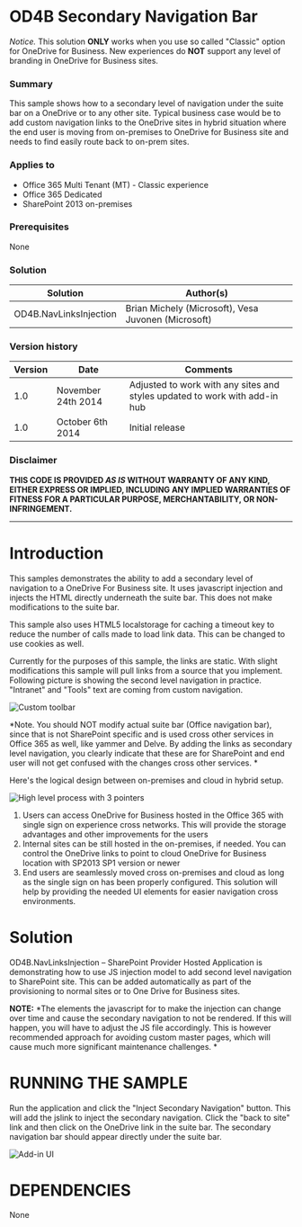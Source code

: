 # OD4B Secondary Navigation Bar #

*Notice.* This solution **ONLY** works when you use so called "Classic" option for OneDrive for Business. New experiences do **NOT** support any level of branding in OneDrive for Business sites.

### Summary ###
This sample shows how to a secondary level of navigation under the suite bar on a OneDrive or to any other site. Typical business case would be to add custom navigation links to the OneDrive sites in hybrid situation where the end user is moving from on-premises to OneDrive for Business site and needs to find easily route back to on-prem sites. 

### Applies to ###
-  Office 365 Multi Tenant (MT) - Classic experience
-  Office 365 Dedicated
-  SharePoint 2013 on-premises

### Prerequisites ###
None

### Solution ###
Solution | Author(s)
---------|----------
OD4B.NavLinksInjection | Brian Michely (Microsoft), Vesa Juvonen (Microsoft) 

### Version history ###
Version  | Date | Comments
---------| -----| --------
1.0  | November 24th 2014 | Adjusted to work with any sites and styles updated to work with add-in hub
1.0  | October 6th 2014 | Initial release

### Disclaimer ###
**THIS CODE IS PROVIDED *AS IS* WITHOUT WARRANTY OF ANY KIND, EITHER EXPRESS OR IMPLIED, INCLUDING ANY IMPLIED WARRANTIES OF FITNESS FOR A PARTICULAR PURPOSE, MERCHANTABILITY, OR NON-INFRINGEMENT.**


----------

# Introduction #

This samples demonstrates the ability to add a secondary level of navigation to a OneDrive For Business site. It uses javascript injection and injects the HTML directly underneath the suite bar. This does not make modifications to the suite bar. 

This sample also uses HTML5 localstorage for caching a timeout key to reduce the number of calls made to load link data. This can be changed to use cookies as well.

Currently for the purposes of this sample, the links are static. With slight modifications this sample will pull links from a source that you implement. Following picture is showing the second level navigation in practice. "Intranet" and "Tools" text are coming from custom navigation.

![Custom toolbar](http://i.imgur.com/ZpJCYAi.png)

*Note. You should NOT modify actual suite bar (Office navigation bar), since that is not SharePoint specific and is used cross other services in Office 365 as well, like yammer and Delve. By adding the links as secondary level navigation, you clearly indicate that these are for SharePoint and end user will not get confused with the changes cross other services. *

Here's the logical design between on-premises and cloud in hybrid setup.

![High level process with 3 pointers](http://i.imgur.com/MYOsB4o.png)

1. Users can access OneDrive for Business hosted in the Office 365 with single sign on experience cross networks. This will provide the storage advantages and other improvements for the users
2. Internal sites can be still hosted in the on-premises, if needed. You can control the OneDrive links to point to cloud OneDrive for Business location with SP2013 SP1 version or newer
3. End users are seamlessly moved cross on-premises and cloud as long as the single sign on has been properly configured. This solution will help by providing the needed UI elements for easier navigation cross environments.

# Solution #

OD4B.NavLinksInjection – SharePoint Provider Hosted Application is demonstrating how to use JS injection model to add second level navigation to SharePoint site. This can be added automatically as part of the provisioning to normal sites or to One Drive for Business sites.

**NOTE:** *The elements the javascript for to make the injection can change over time and cause the secondary navigation to not be rendered. If this will happen, you will have to adjust the JS file accordingly. This is however recommended approach for avoiding custom master pages, which will cause much more significant maintenance challenges. *


# RUNNING THE SAMPLE #
Run the application and click the "Inject Secondary Navigation" button. This will add the jslink to inject the secondary navigation. Click the "back to site" link and then click on the OneDrive link in the suite bar. The secondary navigation bar should appear directly under the suite bar.

![Add-in UI](http://i.imgur.com/C2ryF1e.png)

# DEPENDENCIES 

None